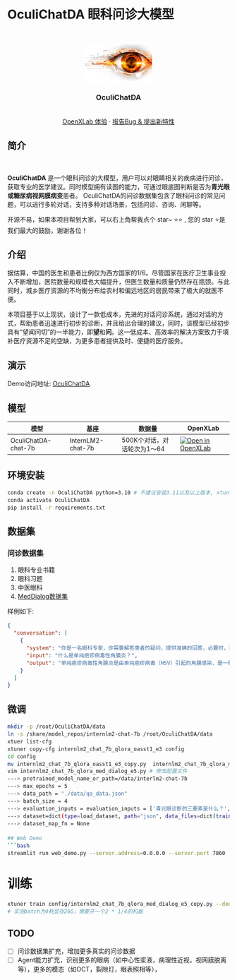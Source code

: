 # OculiChatDA 眼科问诊大模型
<!-- PROJECT SHIELDS -->
<!-- 
[![Contributors][contributors-shield]][contributors-url]
[![Forks][forks-shield]][forks-url]
[![Issues][issues-shield]][issues-url]
[![MIT License][license-shield]][license-url]
[![Stargazers][stars-shield]][stars-url]
-->

<br />
<!-- PROJECT LOGO -->

<p align="center">
  <a href="https://github.com/JieGenius/OculiChatDA/">
    <img src="assets/logo.png" alt="Logo" width="30%">
  </a>

<h3 align="center">OculiChatDA</h3>
  <p align="center">
    <br />
    <a href="/"> OpenXLab 体验</a>
    ·
    <a href="https://github.com/JieGenius/OculiChatDA/issues">报告Bug & 提出新特性</a>
  </p>
</p>

## 简介

</br>

**OculiChatDA** 是一个眼科问诊的大模型，用户可以对眼睛相关的疾病进行问诊，获取专业的医学建议。同时模型拥有读图的能力，可通过眼底图判断是否为**青光眼或糖尿病视网膜病变**患者。
OculiChatDA的问诊数据集包含了眼科问诊的常见问题，可以进行多轮对话，支持多种对话场景，包括问诊、咨询、闲聊等。 

开源不易，如果本项目帮到大家，可以右上角帮我点个 star~ ⭐⭐ , 您的 star ⭐是我们最大的鼓励，谢谢各位！

## 介绍
据估算，中国的医生和患者比例仅为西方国家的1/6。尽管国家在医疗卫生事业投入不断增加，医院数量和规模也大幅提升，但医生数量和质量仍然存在瓶颈。与此同时，城乡医疗资源的不均衡分布给农村和偏远地区的居民带来了极大的就医不便。

本项目基于以上现状，设计了一款低成本，先进的对话问诊系统，通过对话的方式，帮助患者迅速进行初步的诊断，并且给出合理的建议，同时，该模型已经初步具有“望闻问切”的一半能力，即**望**和**问**。这一低成本、高效率的解决方案致力于填补医疗资源不足的空缺，为更多患者提供及时、便捷的医疗服务。

## 演示

Demo访问地址: [OculiChatDA](http://)

## 模型
| 模型                  | 基座                | 数据量               | OpenXLab                                                                             
|---------------------|-------------------|-------------------|----------------------------------------------------------------------------------------|
| OculiChatDA-chat-7b | InternLM2-chat-7b | 500K个对话，对话轮次为1～64 | [![Open in OpenXLab](https://cdn-static.openxlab.org.cn/header/openxlab_models.svg)]() |

## 环境安装
```bash
conda create -n OculiChatDA python=3.10 # 不建议安装3.11以及以上版本, xtuner最新版只支持3.8~3.10
conda activate OculiChatDA
pip install -r requirements.txt
```

## 数据集
### 问诊数据集

1. 眼科专业书籍
2. 眼科习题
3. 中医眼科
4. [MedDialog数据集](https://github.com/UCSD-AI4H/Medical-Dialogue-System)

样例如下:
```json
{
  "conversation": [
    {
      "system": "你是一名眼科专家，你需要解答患者的疑问，提供准确的回答，必要时，提醒患>者及时挂号就医。\n当患者对症状描述不清时，你需要循序渐进的引导患者，询问患者的症状，以便给出准确的诊断。\n当患者上传眼底图时，你需调用Agent判断眼底图中是否存在青光眼和糖尿病视网膜病变，若存在，需>要提醒患者及时就医。\n",
      "input": "什么是单纯疤疹病毒性角膜炎？",
      "output": "单纯疤疹病毒性角膜炎是由单纯疤疹病毒（HSV）引起的角膜感染，是一种常见的眼部疾病，也是致盲性角膜病的主要原因之一。它的特点是反复发作，多次发作会导致角膜逐渐混浊并最终可能导致失明。"
    }
  ]
}

```
## 微调
```bash
mkdir -p /root/OculiChatDA/data
ln -s /share/model_repos/internlm2-chat-7b /root/OculiChatDA/data
xtuer list-cfg
xtuner copy-cfg internlm2_chat_7b_qlora_oasst1_e3 config
cd config
mv internlm2_chat_7b_qlora_oasst1_e3_copy.py  internlm2_chat_7b_qlora_med_dialog_e5_copy.py
vim internlm2_chat_7b_qlora_med_dialog_e5.py # 修改配置文件
---> pretrained_model_name_or_path=/data/interlm2-chat-7b
---> max_epochs = 5
---> data_path = "./data/qa_data.json"
---> batch_size = 4
---> evaluation_inputs = evaluation_inputs = ['青光眼诊断的三要素是什么？', '糖尿病和糖尿病视网膜病变有什么关系呢', "医生你好，我的视野中心有黑色阴影，这是为什么呢?"]
---> dataset=dict(type=load_dataset, path="json", data_files=dict(train=data_path)),
---> dataset_map_fn = None

## Web Demo
```bash
streamlit run web_demo.py --server.address=0.0.0.0 --server.port 7860
```
# 训练
```bash
xtuner train config/internlm2_chat_7b_qlora_med_dialog_e5_copy.py --deepspeed deepspeed_zero2 
# 实测batch为4耗显存26G，需要开一个2 * 1/4的机器
```

## TODO
- [ ] 问诊数据集扩充，增加更多真实的问诊数据
- [ ] Agent能力扩充，识别更多的眼病（如中心性浆液，病理性近视，视网膜脱离等），更多的模态（如OCT，裂隙灯，眼表照相等），